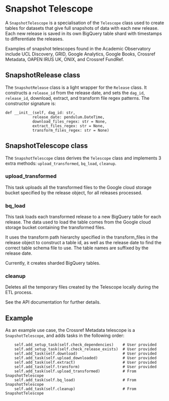 # Snapshot Telescope

A `SnapshotTelescope` is a specialisation of the `Telescope` class used to create tables for datasets that give full snapshots of data with each new release.  Each new release is saved in its own BigQuery table shard with timestamps to differentiate the releases.

Examples of snapshot telescopes found in the Academic Observatory include UCL Discovery, GRID, Google Analytics, Google Books, Crossref Metadata, OAPEN IRUS UK, ONIX, and Crossref FundRef.

## SnapshotRelease class

The `SnapshotRelease` class is a light wrapper for the `Release` class.  It constructs a `release_id` from the release date, and sets the `dag_id`,  `release_id`, download, extract, and transform file regex patterns. The constructor signature is:
```
def __init__(self, dag_id: str,
            release_date: pendulum.DateTime,
            download_files_regex: str = None,
            extract_files_regex: str = None,
            transform_files_regex: str = None)
```

## SnapshotTelescope class

The `SnapshotTelescope` class derives the `Telescope` class and implements 3 extra methods: `upload_transformed`, `bq_load`, `cleanup`.

### upload_transformed

This task uploads all the transformed files to the Google cloud storage bucket specified by the release object, for all releases processed.

### bq_load

This task loads each transformed release to a new BigQuery table for each release. The data used to load the table comes from the Google cloud storage bucket containing the transformed files.

It uses the transform path hierarchy specified in the transform_files in the release object to construct a table id, as well as the release date to find the correct table schema file to use.  The table names are suffixed by the release date.

Currently, it creates sharded BigQuery tables.

### cleanup

Deletes all the temporary files created by the Telescope locally during the ETL process.

See the API documentation for further details.


## Example

As an example use case, the Crossref Metadata telescope is a `SnapshotTelescope`, and adds tasks in the following order:
```
    self.add_setup_task(self.check_dependencies)    # User provided
    self.add_setup_task(self.check_release_exists)  # User provided
    self.add_task(self.download)                    # User provided
    self.add_task(self.upload_downloaded)           # User provided
    self.add_task(self.extract)                     # User provided
    self.add_task(self.transform)                   # User provided
    self.add_task(self.upload_transformed)          # From SnapshotTelescope
    self.add_task(self.bq_load)                     # From SnapshotTelescope
    self.add_task(self.cleanup)                     # From SnapshotTelescope
```